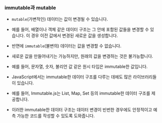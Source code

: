 ### immutable과 mutable

- `mutable`(가변적인) 데이터는 값이 변경될 수 있습니다.
- 예를 들어, 배열이나 객체 같은 데이터 구조는 그 안에 포함된 값들을 변경할 수 있습니다. 이 경우 이전 값에서 변경된 새로운 값을 생성합니다.

- 반면에 `immutable`(불변의) 데이터는 값을 변경할 수 없습니다.
- 새로운 값을 만들어내기는 가능하지만, 원래의 값을 변경하는 것은 불가능합니다.
- 예를 들어, 문자열, 숫자, 불리언 값 같은 원시 타입은 immutable한 값입니다.

- JavaScript에서는 immutable한 데이터 구조를 다루는 데에도 많은 라이브러리들이 있습니다.
- 예를 들어, Immutable.js는 List, Map, Set 등의 immutable한 데이터 구조를 제공합니다.
- 이러한 immutable한 데이터 구조는 데이터 변경이 빈번한 경우에도 안정적이고 예측 가능한 코드를 작성할 수 있도록 도와줍니다.
